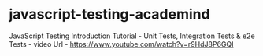 # javascript-testing-academind
JavaScript Testing Introduction Tutorial - Unit Tests, Integration Tests &amp; e2e Tests - video Url - https://www.youtube.com/watch?v=r9HdJ8P6GQI
